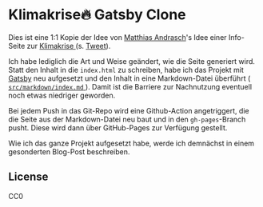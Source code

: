 # Klimakrise🔥 Gatsby Clone

Dies ist eine 1:1 Kopie der Idee von [Matthias Andrasch](https://twitter.com/m_andrasch)'s Idee einer Info-Seite zur [ Klimakrise ](https://github.com/programmieraffe/klimakriseschnelldurchlauf) (s. [Tweet](https://twitter.com/m_andrasch/status/1272903989894447104?s=20)).

Ich habe lediglich die Art und Weise geändert, wie die Seite generiert wird. Statt den Inhalt in die `index.html` zu schreiben, habe ich das Projekt mit [Gatsby](https://www.gatsbyjs.org/) neu aufgesetzt und den Inhalt in eine Markdown-Datei überführt ([ `src/markdown/index.md` ](https://github.com/sroertgen/klimakrise/blob/master/src/markdown/index.md)). Damit ist die Barriere zur Nachnutzung eventuell noch etwas niedriger geworden.

Bei jedem Push in das Git-Repo wird eine Github-Action angetriggert, die die Seite aus der Markdown-Datei neu baut und in den `gh-pages`-Branch pusht. Diese wird dann über GitHub-Pages zur Verfügung gestellt.

Wie ich das ganze Projekt aufgesetzt habe, werde ich demnächst in einem gesonderten Blog-Post beschreiben.

## License 

CC0
